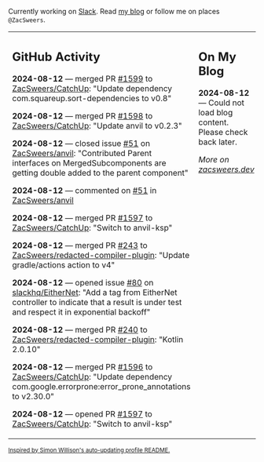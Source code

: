 Currently working on [Slack](https://slack.com/). Read [my blog](https://zacsweers.dev/) or follow me on places `@ZacSweers`.

<table><tr><td valign="top" width="60%">

## GitHub Activity
<!-- githubActivity starts -->
**2024-08-12** — merged PR [#1599](https://github.com/ZacSweers/CatchUp/pull/1599) to [ZacSweers/CatchUp](https://github.com/ZacSweers/CatchUp): "Update dependency com.squareup.sort-dependencies to v0.8"

**2024-08-12** — merged PR [#1598](https://github.com/ZacSweers/CatchUp/pull/1598) to [ZacSweers/CatchUp](https://github.com/ZacSweers/CatchUp): "Update anvil to v0.2.3"

**2024-08-12** — closed issue [#51](https://github.com/ZacSweers/anvil/issues/51) on [ZacSweers/anvil](https://github.com/ZacSweers/anvil): "Contributed Parent interfaces on MergedSubcomponents are getting double added to the parent component"

**2024-08-12** — commented on [#51](https://github.com/ZacSweers/anvil/issues/51#issuecomment-2283946330) in [ZacSweers/anvil](https://github.com/ZacSweers/anvil)

**2024-08-12** — merged PR [#1597](https://github.com/ZacSweers/CatchUp/pull/1597) to [ZacSweers/CatchUp](https://github.com/ZacSweers/CatchUp): "Switch to anvil-ksp"

**2024-08-12** — merged PR [#243](https://github.com/ZacSweers/redacted-compiler-plugin/pull/243) to [ZacSweers/redacted-compiler-plugin](https://github.com/ZacSweers/redacted-compiler-plugin): "Update gradle/actions action to v4"

**2024-08-12** — opened issue [#80](https://github.com/slackhq/EitherNet/issues/80) on [slackhq/EitherNet](https://github.com/slackhq/EitherNet): "Add a tag from EitherNet controller to indicate that a result is under test and respect it in exponential backoff"

**2024-08-12** — merged PR [#240](https://github.com/ZacSweers/redacted-compiler-plugin/pull/240) to [ZacSweers/redacted-compiler-plugin](https://github.com/ZacSweers/redacted-compiler-plugin): "Kotlin 2.0.10"

**2024-08-12** — merged PR [#1596](https://github.com/ZacSweers/CatchUp/pull/1596) to [ZacSweers/CatchUp](https://github.com/ZacSweers/CatchUp): "Update dependency com.google.errorprone:error_prone_annotations to v2.30.0"

**2024-08-12** — opened PR [#1597](https://github.com/ZacSweers/CatchUp/pull/1597) to [ZacSweers/CatchUp](https://github.com/ZacSweers/CatchUp): "Switch to anvil-ksp"
<!-- githubActivity ends -->
</td><td valign="top" width="40%">

## On My Blog
<!-- blog starts -->
**2024-08-12** — Could not load blog content. Please check back later.
<!-- blog ends -->
_More on [zacsweers.dev](https://zacsweers.dev/)_
</td></tr></table>

<sub><a href="https://simonwillison.net/2020/Jul/10/self-updating-profile-readme/">Inspired by Simon Willison's auto-updating profile README.</a></sub>